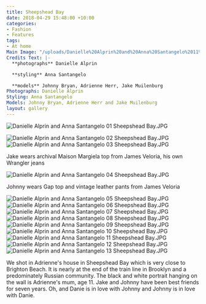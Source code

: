 ```yaml
---
title: Sheepshead Bay
date: 2018-04-29 15:48:00 +10:00
categories:
- Fashion
- Features
tags:
- At home
Main Image: "/uploads/Danielle%20Alprin%20and%20Anna%20Santangelo%2011%20Sheepshead%20Bay.JPG"
Credits Text: |-
  **photographs** Danielle Alprin

  **styling** Anna Santangelo

  **models** Johnny Bryan, Adrienne Herr, Jake Muilenburg
Photographs: Danielle Alprin
Styling: Anna Santangelo
Models: Johnny Bryan, Adrienne Herr and Jake Muilenburg
layout: gallery
---
```


![Danielle Alprin and Anna Santangelo 01 Sheepshead Bay.JPG](/uploads/Danielle%20Alprin%20and%20Anna%20Santangelo%2001%20Sheepshead%20Bay.JPG)

![Danielle Alprin and Anna Santangelo 02 Sheepshead Bay.JPG](/uploads/Danielle%20Alprin%20and%20Anna%20Santangelo%2002%20Sheepshead%20Bay.JPG)![Danielle Alprin and Anna Santangelo 03 Sheepshead Bay.JPG](/uploads/Danielle%20Alprin%20and%20Anna%20Santangelo%2003%20Sheepshead%20Bay.JPG)

Jake wears archival Maison Margiela top from James Veloria, his own Wrangler jeans

![Danielle Alprin and Anna Santangelo 04 Sheepshead Bay.JPG](/uploads/Danielle%20Alprin%20and%20Anna%20Santangelo%2004%20Sheepshead%20Bay.JPG)

Johnny wears Gap top and vintage leather pants from James Veloria

![Danielle Alprin and Anna Santangelo 05 Sheepshead Bay.JPG](/uploads/Danielle%20Alprin%20and%20Anna%20Santangelo%2005%20Sheepshead%20Bay.JPG)![Danielle Alprin and Anna Santangelo 06 Sheepshead Bay.JPG](/uploads/Danielle%20Alprin%20and%20Anna%20Santangelo%2006%20Sheepshead%20Bay.JPG)![Danielle Alprin and Anna Santangelo 07 Sheepshead Bay.JPG](/uploads/Danielle%20Alprin%20and%20Anna%20Santangelo%2007%20Sheepshead%20Bay.JPG)![Danielle Alprin and Anna Santangelo 08 Sheepshead Bay.JPG](/uploads/Danielle%20Alprin%20and%20Anna%20Santangelo%2008%20Sheepshead%20Bay.JPG)![Danielle Alprin and Anna Santangelo 09 Sheepshead Bay.JPG](/uploads/Danielle%20Alprin%20and%20Anna%20Santangelo%2009%20Sheepshead%20Bay.JPG)![Danielle Alprin and Anna Santangelo 10 Sheepshead Bay.JPG](/uploads/Danielle%20Alprin%20and%20Anna%20Santangelo%2010%20Sheepshead%20Bay.JPG)![Danielle Alprin and Anna Santangelo 11 Sheepshead Bay.JPG](/uploads/Danielle%20Alprin%20and%20Anna%20Santangelo%2011%20Sheepshead%20Bay.JPG)![Danielle Alprin and Anna Santangelo 12 Sheepshead Bay.JPG](/uploads/Danielle%20Alprin%20and%20Anna%20Santangelo%2012%20Sheepshead%20Bay.JPG)![Danielle Alprin and Anna Santangelo 13 Sheepshead Bay.JPG](/uploads/Danielle%20Alprin%20and%20Anna%20Santangelo%2013%20Sheepshead%20Bay.JPG)

We shot in Adrienne's house in Sheepshead Bay which is very close to Brighton Beach. It is nearly at the end of the train line in Brooklyn and a predominately Russian community. The black and white portrait hanging on the wall is Adrienne's mum, age 11.  Jake and Johnny have been best friends for seven years. Oh, and Danie is in love with Johnny and Johnny is in love with Danie.